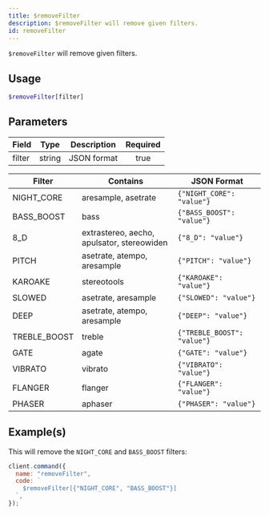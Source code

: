 ```yaml
---
title: $removeFilter
description: $removeFilter will remove given filters.
id: removeFilter
---
```


`$removeFilter` will remove given filters.

## Usage

```php
$removeFilter[filter]
```

## Parameters

| Field  | Type   | Description | Required |
| ------ | ------ | ----------- | :------: |
| filter | string | JSON format |   true   |

| Filter       | Contains                                   | JSON Format                 |
| ------------ | ------------------------------------------ | --------------------------- |
| NIGHT_CORE   | aresample, asetrate                        | `{"NIGHT_CORE": "value"}`   |
| BASS_BOOST   | bass                                       | `{"BASS_BOOST": "value"}`   |
| 8_D          | extrastereo, aecho, apulsator, stereowiden | `{"8_D": "value"}`          |
| PITCH        | asetrate, atempo, aresample                | `{"PITCH": "value"}`        |
| KAROAKE      | stereotools                                | `{"KAROAKE": "value"}`      |
| SLOWED       | asetrate, aresample                        | `{"SLOWED": "value"}`       |
| DEEP         | asetrate, atempo, aresample                | `{"DEEP": "value"}`         |
| TREBLE_BOOST | treble                                     | `{"TREBLE_BOOST": "value"}` |
| GATE         | agate                                      | `{"GATE": "value"}`         |
| VIBRATO      | vibrato                                    | `{"VIBRATO": "value"}`      |
| FLANGER      | flanger                                    | `{"FLANGER": "value"}`      |
| PHASER       | aphaser                                    | `{"PHASER": "value"}`       |

## Example(s)

This will remove the `NIGHT_CORE` and `BASS_BOOST` filters:

```javascript
client.command({
  name: "removeFilter",
  code: `
    $removeFilter[{"NIGHT_CORE", "BASS_BOOST"}]
  `,
});
```
